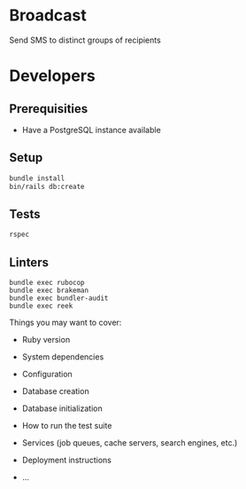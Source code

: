 # Broadcast
Send SMS to distinct groups of recipients


# Developers
## Prerequisities
* Have a PostgreSQL instance available

## Setup
```bash
bundle install
bin/rails db:create
```

## Tests
```bash
rspec
```

## Linters
```
bundle exec rubocop
bundle exec brakeman
bundle exec bundler-audit
bundle exec reek
```


Things you may want to cover:

* Ruby version

* System dependencies

* Configuration

* Database creation

* Database initialization

* How to run the test suite

* Services (job queues, cache servers, search engines, etc.)

* Deployment instructions

* ...
